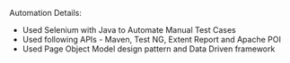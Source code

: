 Automation Details:
- Used Selenium with Java to Automate Manual Test Cases
- Used following APIs - Maven, Test NG, Extent Report and Apache POI
- Used Page Object Model design pattern and Data Driven framework
